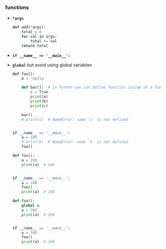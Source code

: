 ### functions

* **```*args```**

  ```python 
  def add(*args):
      total = 0
      for val in args:
          total += val
      return total
  ```

* **```if __name__ == '__main__':```**

* **```global```** but avoid using global variables

  ```python
  def foo():
      b = 'hello'
  
      def bar():  # in Python you can define functins inside of a function 
          c = True
          print(a)
          print(b)
          print(c)
  
      bar()
      # print(c)  # NameError: name 'c' is not defined
  
  
  if __name__ == '__main__':
      a = 100
      # print(b)  # NameError: name 'b' is not defined
      foo()
  ```

  ```python
  def foo():
      a = 200
      print(a)  # 200
  
  
  if __name__ == '__main__':
      a = 100
      foo()
      print(a)  # 100
  ```

  ```python
  def foo():
      global a
      a = 200
      print(a)  # 200
  
  
  if __name__ == '__main__':
      a = 100
      foo()
      print(a)  # 200
  ```

  